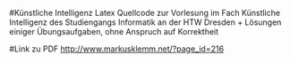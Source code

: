 #Künstliche Intelligenz
Latex Quellcode zur Vorlesung im Fach Künstliche Intelligenz des Studiengangs Informatik an der HTW Dresden + Lösungen einiger Übungsaufgaben, ohne Anspruch auf Korrektheit

#Link zu PDF
http://www.markusklemm.net/?page_id=216

